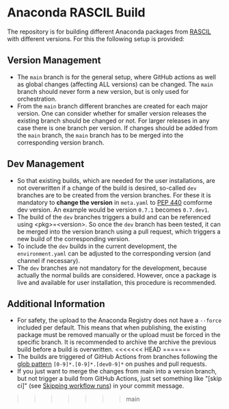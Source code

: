 Anaconda RASCIL Build
===========================================================

The repository is for building different Anaconda packages from [RASCIL](https://gitlab.com/ska-telescope/external/rascil) with different versions. For this the following setup is provided:

## Version Management
- The `main` branch is for the general setup, where GitHub actions as well as global changes (affecting ALL versions) can be changed. The `main` branch should never form a new version, but is only used for orchestration.
- From the `main` branch different branches are created for each major version. One can consider whether for smaller version releases the existing branch should be changed or not. For larger releases in any case there is one branch per version. If changes should be added from the `main` branch, the `main` branch has to be merged into the corresponding version branch.
 
## Dev Management
- So that existing builds, which are needed for the user installations, are not overwritten if a change of the build is desired, so-called `dev` branches are to be created from the version branches. For these it is mandatory to **change the version** in `meta.yaml` to [PEP 440](https://peps.python.org/pep-0440/) comforme dev version. An example would be version `0.7.1` becomes `0.7.dev1`.
- The build of the `dev` branches triggers a build and can be referenced using \<pkg>=\<version>. So once the `dev` branch has been tested, it can be merged into the version branch using a pull request, which triggers a new build of the corresponding version.
- To include the `dev` builds in the current development, the `environment.yaml` can be adjusted to the corresponding version (and channel if necessary).
- The `dev` branches are not mandatory for the development, because actually the normal builds are considered. However, once a package is live and available for user installation, this procedure is recommended.

## Additional Information

- For safety, the upload to the Anaconda Registry does not have a `--force` included per default. This means that when publishing, the existing package must be removed manually or the upload must be forced in the specific branch. It is recommended to archive the archive the previous build before a build is overwritten.
<<<<<<< HEAD
=======
- The builds are triggered of GitHub Actions from branches following the [glob pattern](https://docs.github.com/en/actions/using-workflows/workflow-syntax-for-github-actions#filter-pattern-cheat-sheet) `[0-9]*.[0-9]*.[dev0-9]*` on pushes and pull requests.
- If you just want to merge the changes from main into a version branch, but not trigger a build from GitHub Actions, just set something like "[skip ci]" (see [Skipping workflow runs](https://docs.github.com/en/actions/managing-workflow-runs/skipping-workflow-runs)) in your commit message.
>>>>>>> main
